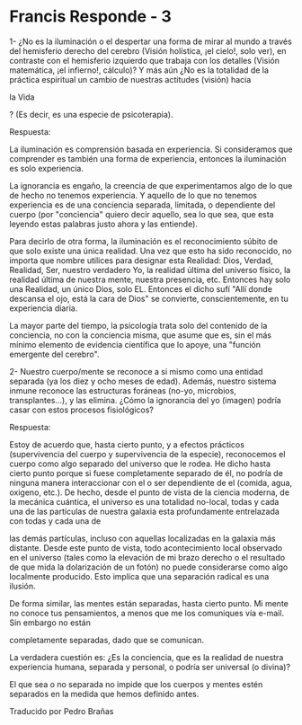 # Francis Responde - 3

1- ¿No es la iluminación o el despertar una forma de mirar al mundo a través del hemisferio derecho del cerebro (Visión holística, ¡el cielo!, solo ver), en contraste con el hemisferio izquierdo que trabaja con los detalles (Visión matemática, ¡el infierno!, cálculo)? Y más aún ¿No es la totalidad de la práctica espiritual un cambio de nuestras actitudes (visión) hacia

la Vida

? (Es decir, es una especie de psicoterapia).

Respuesta:

La iluminación es comprensión basada en experiencia. Si consideramos que comprender es también una forma de experiencia, entonces la iluminación es solo experiencia.

La ignorancia es engaño, la creencia de que experimentamos algo de lo que de hecho no tenemos experiencia. Y aquello de lo que no tenemos experiencia es de una conciencia separada, limitada, o dependiente del cuerpo (por "conciencia" quiero decir aquello, sea lo que sea, que esta leyendo estas palabras justo ahora y las entiende).

Para decirlo de otra forma, la iluminación es el reconocimiento súbito de que solo existe una única realidad. Una vez que esto ha sido reconocido, no importa que nombre utilices para designar esta Realidad: Dios, Verdad, Realidad, Ser, nuestro verdadero Yo, la realidad última del universo físico, la realidad última de nuestra mente, nuestra presencia, etc. Entonces hay solo una Realidad, un único Dios, solo EL. Entonces el dicho sufí "Allí donde descansa el ojo, está la cara de Dios" se convierte, conscientemente, en tu experiencia diaria.

La mayor parte del tiempo, la psicología trata solo del contenido de la conciencia, no con la conciencia misma, que asume que es, sin el más mínimo elemento de evidencia científica que lo apoye, una "función emergente del cerebro".

2- Nuestro cuerpo/mente se reconoce a si mismo como una entidad separada (ya los diez y ocho meses de edad). Además, nuestro sistema inmune reconoce las estructuras foráneas (no-yo, microbios, transplantes...), y las elimina. ¿Cómo la ignorancia del yo (imagen) podría casar con estos procesos fisiológicos?

Respuesta:

Estoy de acuerdo que, hasta cierto punto, y a efectos prácticos (supervivencia del cuerpo y supervivencia de la especie), reconocemos el cuerpo como algo separado del universo que le rodea. He dicho hasta cierto punto porque si fuese completamente separado de él, no podría de ninguna manera interaccionar con el o ser dependiente de el (comida, agua, oxigeno, etc.). De hecho, desde el punto de vista de la ciencia moderna, de la mecánica cuántica, el universo es una totalidad no-local, todas y cada una de las partículas de nuestra galaxia esta profundamente entrelazada con todas y cada una de

las demás partículas, incluso con aquellas localizadas en la galaxia más distante. Desde este punto de vista, todo acontecimiento local observado en el universo (tales como la elevación de mi brazo derecho o el resultado de que mida la dolarización de un fotón) no puede considerarse como algo localmente producido. Esto implica que una separación radical es una ilusión.

De forma similar, las mentes están separadas, hasta cierto punto. Mi mente no conoce tus pensamientos, a menos que me los comuniques vía e-mail. Sin embargo no están

completamente separadas, dado que se comunican.

La verdadera cuestión es: ¿Es la conciencia, que es la realidad de nuestra experiencia humana, separada y personal, o podría ser universal (o divina)?

El que sea o no separada no impide que los cuerpos y mentes estén separados en la medida que hemos definido antes.

Traducido por Pedro Brañas


